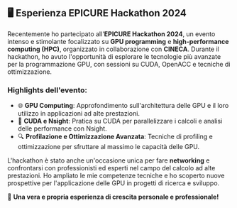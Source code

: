 ## 🖥️ Esperienza EPICURE Hackathon 2024

Recentemente ho partecipato all'**EPICURE Hackathon 2024**, un evento intenso e stimolante focalizzato su **GPU programming** e **high-performance computing (HPC)**, organizzato in collaborazione con **CINECA**. Durante il hackathon, ho avuto l'opportunità di esplorare le tecnologie più avanzate per la programmazione GPU, con sessioni su CUDA, OpenACC e tecniche di ottimizzazione.

### Highlights dell'evento:

- 🌐 **GPU Computing**: Approfondimento sull'architettura delle GPU e il loro utilizzo in applicazioni ad alte prestazioni.
- 🔧 **CUDA e Nsight**: Pratica su CUDA per parallelizzare i calcoli e analisi delle performance con Nsight.
- 🔍 **Profilazione e Ottimizzazione Avanzata**: Tecniche di profiling e ottimizzazione per sfruttare al massimo le capacità delle GPU.

L'hackathon è stato anche un'occasione unica per fare **networking** e confrontarsi con professionisti ed esperti nel campo del calcolo ad alte prestazioni. Ho ampliato le mie competenze tecniche e ho scoperto nuove prospettive per l'applicazione delle GPU in progetti di ricerca e sviluppo.

🌟 **Una vera e propria esperienza di crescita personale e professionale!**
